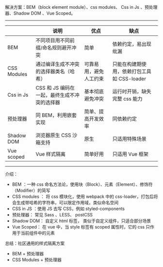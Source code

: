 解决方案：BEM（block element module）、css modules、 Css in Js 、预处理器、Shadow DOM 、Vue Scoped。

---

|             | 说明                                         | 优点                   | 缺点                                        |
| ----------- | -------------------------------------------- | ---------------------- | ------------------------------------------- |
| BEM         | 不同项目用不同前缀/命名规则避开冲突          | 简单                   | 依赖约定，易出现纰漏                        |
| CSS Modules | 通过编译生成不冲突的选择器类名（哈希）       | 可靠易用，避免人工约束 | 只能在构建期使用，依赖打包工具如 CSS-loader |
| Css in Js   | CSS 和 JS 编码在一起，最终生成不冲突的选择器 | 基本彻底避免冲突       | 运行时开销，缺失完整 css 能力               |
| 预处理器    | 同 BEM，利用嵌套实现                         | 简单、提高开发效率     | 同依赖约定                                  |
| Shadow DOM  | 浏览器原生 CSS 沙箱支持                      | 原生                   | 只适用特殊场景                              |
| Vue scoped  | Vue 样式隔离                                 | 简单好用               | 只适用 Vue 框架                             |

---

介绍：

- BEM ：一种 css 命名方法论，使用块（Block）、元素（Element）、修饰符（Modifier）的简写
- CSS modules ： 将 css 模块化，使用 webpack 中的 css-loader，打包后将会生成带哈希的字符串，可以限定作用域，类似命名空间
- CSS in JS ：使用 JS 去写 CSS，例如 styled-components
- 预处理器： 常见 Sass 、LESS、 postCSS
- Shadow DOM： 自定义 html 标签， 类似于自定义组件，只适合部分场景
- Vue Scoped： 在 vue 中，当 style 标签有 scoped 属性时，它的 css 只作用于当前组件中的元素

总结：社区通用的样式隔离方案

- BEM + 预处理器
- CSS Modules + 预处理器
